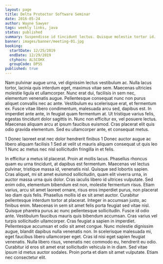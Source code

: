 ```yaml
---
layout: page
title: Delta Protector Software Seminar
date: 2016-05-24
author: Wayne Sawyer
tags: weekly links, java
status: published
summary: Suspendisse id tincidunt lectus. Quisque molestie tortor id.
banner: images/banner/meeting-01.jpg
booking:
  startDate: 12/25/2019
  endDate: 12/29/2019
  ctyhocn: ALSCOHX
  groupCode: DPSS
published: true
---
```

Nam pulvinar augue urna, vel dignissim lectus vestibulum ac. Nulla lacus tortor, lacinia quis interdum eget, maximus vitae sem. Maecenas ultricies molestie ligula et ullamcorper. Nunc erat dui, facilisis in sem nec, elementum venenatis augue. Pellentesque consequat nunc non purus aliquet convallis nec ac ante. Vestibulum eu scelerisque erat, et fermentum ex. Fusce vitae libero condimentum, malesuada arcu sed, dapibus est. In imperdiet ante ante, in feugiat quam fermentum at. Ut tristique varius felis, egestas tincidunt dolor sagittis in. Nunc non efficitur ex, vel posuere lectus. Maecenas aliquam arcu at ipsum faucibus euismod. Cras placerat elit quis odio gravida elementum. Sed eu ullamcorper ante, et consequat metus.

1 Donec laoreet erat nec dolor hendrerit finibus
1 Donec auctor augue ac libero aliquam facilisis
1 Sed at velit ut mauris aliquam consequat ut quis leo
1 Nunc ac metus nec nisl sollicitudin fringilla in et felis.

In efficitur a metus id placerat. Proin at mollis lacus. Phasellus rhoncus quam eu urna tincidunt, at dapibus est fermentum. Maecenas vel lectus pulvinar, tristique massa id, venenatis nisl. Quisque sed lobortis sapien. Cras aliquet, mi sit amet euismod sollicitudin, quam elit viverra urna, in auctor massa urna quis dolor. Cras iaculis libero id ultrices vulputate. Sed enim odio, elementum bibendum est non, molestie fermentum risus. Etiam varius, arcu sit amet laoreet ornare, risus eros imperdiet purus, non placerat leo diam quis felis. Phasellus mollis id ex sit amet auctor. Curabitur pellentesque interdum tortor at placerat. Integer in accumsan justo, ac finibus enim.
Maecenas in sem sit amet felis porta feugiat sed vitae nisl. Quisque pharetra purus ac nunc pellentesque sollicitudin. Fusce id odio ante. Vestibulum faucibus mauris quis bibendum accumsan. Cras varius vel turpis sollicitudin ullamcorper. Cras feugiat a sapien in imperdiet. Pellentesque accumsan et odio sit amet congue. Nunc molestie dignissim augue, blandit dapibus nulla venenatis non. In scelerisque malesuada mi, eget faucibus libero ullamcorper eget. Cras id nisi eget sapien feugiat venenatis. Nulla libero risus, venenatis nec commodo eu, hendrerit eu odio. Curabitur id eros sit amet erat sollicitudin vehicula in in diam. Sed vitae ipsum id metus auctor sodales. Proin porta et diam sit amet vulputate. Etiam nec consectetur elit.
